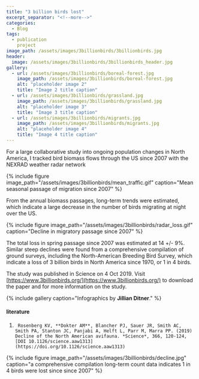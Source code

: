 ```yaml
---
title: "3 billion birds lost"
excerpt_separator: "<!--more-->"
categories:
  - Blog
tags:
  - publication
    project
image_path: /assets/images/3billionbirds/3billionbirds.jpg
header:
  image: /assets/images/3billionbirds/3billionbirds_header.jpg
gallery:
  - url: /assets/images/3billionbirds/boreal-forest.jpg
    image_path: /assets/images/3billionbirds/boreal-forest.jpg
    alt: "placeholder image 2"
    title: "Image 2 title caption"
  - url: /assets/images/3billionbirds/grassland.jpg
    image_path: /assets/images/3billionbirds/grassland.jpg
    alt: "placeholder image 3"
    title: "Image 3 title caption"
  - url: /assets/images/3billionbirds/migrants.jpg
    image_path: /assets/images/3billionbirds/migrants.jpg
    alt: "placeholder image 4"
    title: "Image 4 title caption"
---
```

For a large collaborative study into ongoing population changes in North America, I tracked bird biomass flows through the US since 2007 with the NEXRAD weather radar network

{% include figure image_path="/assets/images/3billionbirds/mean_traffic.gif" caption="Mean seasonal passage of migration since 2007" %}

From the annual biomass passages, long-term trends were estimated, which indicate a large decrease in the number of birds migrating at night over the US.

{% include figure image_path="/assets/images/3billionbirds/radar_loss.gif" caption="Decline in migratory passage since 2007" %}

The total loss in spring passage since 2007 was estimated at 14 +/- 9%. Similar steep declines were found from a comprehensive compilation of ground surveys, including the North-American Breeding Bird Survey, which indicate a loss of 3 billion birds in North America since 1970, or 1 in 4 birds.

The study was published in Science on 4 Oct 2019. Visit [https://www.3billionbirds.org/](https://www.3billionbirds.org/) to download the paper and for more information on the study.

{% include gallery caption="Infographics by **Jillian Ditner**." %}

#### literature
1.      Rosenberg KV, **Dokter AM**, Blancher PJ, Sauer JR, Smith AC, Smith PA, Stanton JC, Panjabi A, Helft L, Parr M, Marra PP. (2019) Decline of the North American avifauna. *Science*, 366, 120-124, [DOI 10.1126/science.aaw1313](https://doi.org/10.1126/science.aaw1313)

{% include figure image_path="/assets/images/3billionbirds/decline.jpg" caption="a comprehensive compilation long-term count data indicates 1 in 4 birds were lost since since 2007" %}
